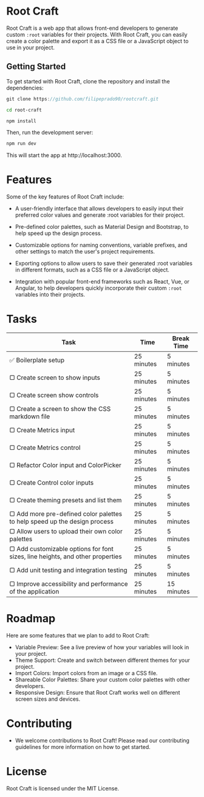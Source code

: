 # Root Craft

Root Craft is a web app that allows front-end developers to generate custom `:root` variables for their projects. With Root Craft, you can easily create a color palette and export it as a CSS file or a JavaScript object to use in your project.

## Getting Started

To get started with Root Craft, clone the repository and install the dependencies:

```js
git clone https://github.com/filipeprado90/rootcraft.git
```

```bash
cd root-craft

npm install
```

Then, run the development server:

```jsx
npm run dev
```

This will start the app at http://localhost:3000.

# Features

Some of the key features of Root Craft include:

- A user-friendly interface that allows developers to easily input their preferred color values and generate :root variables for their project.

- Pre-defined color palettes, such as Material Design and Bootstrap, to help speed up the design process.

- Customizable options for naming conventions, variable prefixes, and other settings to match the user's project requirements.

- Exporting options to allow users to save their generated :root variables in different formats, such as a CSS file or a JavaScript object.
- Integration with popular front-end frameworks such as React, Vue, or Angular, to help developers quickly incorporate their custom `:root` variables into their projects.

# Tasks

| Task                                                                          | Time       | Break Time |
| ----------------------------------------------------------------------------- | ---------- | ---------- |
| ✅ Boilerplate setup                                                          | 25 minutes | 5 minutes  |
| ▢ Create screen to show inputs                                                | 25 minutes | 5 minutes  |
| ▢ Create screen show controls                                                 | 25 minutes | 5 minutes  |
| ▢ Create a screen to show the CSS markdown file                               | 25 minutes | 5 minutes  |
| ▢ Create Metrics input                                                        | 25 minutes | 5 minutes  |
| ▢ Create Metrics control                                                      | 25 minutes | 5 minutes  |
| ▢ Refactor Color input and ColorPicker                                        | 25 minutes | 5 minutes  |
| ▢ Create Control color inputs                                                 | 25 minutes | 5 minutes  |
| ▢ Create theming presets and list them                                        | 25 minutes | 5 minutes  |
| ▢ Add more pre-defined color palettes to help speed up the design process     | 25 minutes | 5 minutes  |
| ▢ Allow users to upload their own color palettes                              | 25 minutes | 5 minutes  |
| ▢ Add customizable options for font sizes, line heights, and other properties | 25 minutes | 5 minutes  |
| ▢ Add unit testing and integration testing                                    | 25 minutes | 5 minutes  |
| ▢ Improve accessibility and performance of the application                    | 25 minutes | 15 minutes |

# Roadmap

Here are some features that we plan to add to Root Craft:

- Variable Preview: See a live preview of how your variables will look in your project.
- Theme Support: Create and switch between different themes for your project.
- Import Colors: Import colors from an image or a CSS file.
- Shareable Color Palettes: Share your custom color palettes with other developers.
- Responsive Design: Ensure that Root Craft works well on different screen sizes and devices.

# Contributing

- We welcome contributions to Root Craft! Please read our contributing guidelines for more information on how to get started.

# License

Root Craft is licensed under the MIT License.
